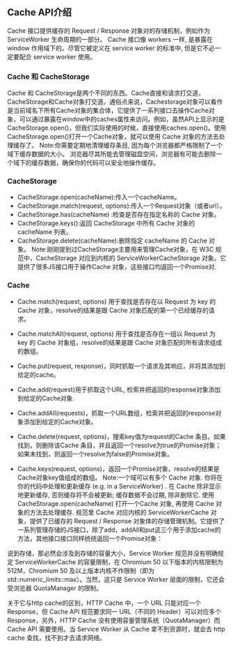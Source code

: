 ## Cache API介绍

Cache 接口提供缓存的 Request / Response 对象对的存储机制，例如作为ServiceWorker 生命周期的一部分。 Cache 接口像 workers 一样, 是暴露在 window 作用域下的。尽管它被定义在 service worker 的标准中,  但是它不必一定要配合 service worker 使用。


### Cache 和 CacheStorage
Cache 和 CacheStorage是两个不同的东西。Cache直接和请求打交道，CacheStorage和Cache对象打交道。通俗点来说，Cachestorage对象可以看作是当前域名下所有Cache对象的集合体，它提供了一系列接口去操作Cache对象，可以通过暴露在window中的caches属性来访问。例如，虽然API上显示的是CacheStorage.open()，但我们实际使用的时候，直接使用caches.open()。使用CacheStorage.open()打开一个Cache对象，就可以使用 Cache 对象的方法去处理缓存了。
Note:你需要定期地清理缓存条目, 因为每个浏览器都严格限制了一个域下缓存数据的大小。 浏览器尽其所能去管理磁盘空间，浏览器有可能去删除一个域下的缓存数据，确保你的代码可以安全地操作缓存。


### CacheStorage

- CacheStorage.open(cacheName):传入一个cacheName。
- CacheStorage.match(request, options):传入一个Request对象（或者url）。
- CacheStorage.has(cacheName) :检查是否存在指定名称的 Cache 对象。
- CacheStorage.keys():返回 CacheStorage 中所有 Cache 对象的 cacheName 列表。
- CacheStorage.delete(cacheName):删除指定 cacheName 的 Cache 对象。
Note:刚刚提到过CacheStorage主要用来管理Cache对象，在 W3C 规范中，CacheStorage 对应到内核的 ServiceWorkerCacheStorage 对象。它提供了很多JS接口用于操作Cache 对象，这些接口均返回一个Promise对.


### Cache

- Cache.match(request, options) 用于查找是否存在以 Request 为 key 的Cache 对象，resolve的结果是跟 Cache 对象匹配的第一个已经缓存的请求。
- Cache.matchAll(request, options) 用于查找是否存在一组以 Request 为 key 的 Cache 对象组，resolve的结果是跟 Cache 对象匹配的所有请求组成的数组。
- Cache.put(request, response)，同时抓取一个请求及其响应，并将其添加到给定的cache。


- Cache.add(request)用于抓取这个URL, 检索并把返回的response对象添加到给定的Cache对象.
- Cache.addAll(requests)，抓取一个URL数组，检索并把返回的response对象添加到给定的Cache对象。


- Cache.delete(request, options)，搜索key值为request的Cache 条目。如果找到，则删除该Cache 
条目，并且返回一个resolve为true的Promise对象；如果未找到，则返回一个resolve为false的Promise对象。
- Cache.keys(request, options)，返回一个Promise对象，resolve的结果是Cache对象key值组成的数组。
Note:一个域可以有多个 Cache 对象.  你将在你的代码中处理和更新缓存 (e.g. in a ServiceWorker) . 在 Cache 除非显示地更新缓存, 否则缓存将不会被更新; 缓存数据不会过期, 除非删除它. 使用 CacheStorage.open(cacheName) 打开一个Cache 对象, 再使用 Cache 对象的方法去处理缓存.
规范里 Cache 对应内核的 ServiceWorkerCache 对象，提供了已缓存的 Request / Response 对象体的存储管理机制。它提供了一系列管理存储的JS接口，除了add，addAll和put这三个用于添加cache的方法，其他接口接口同样统统返回一个Promise对象：


说到存储，那必然会涉及到存储的容量大小，Service Worker 规范并没有明确规定 ServiceWorkerCache 的容量限制，在 Chromium 50 以下版本的内核限制为 512M，Chromium 50 及以上版本内核不作限制（即为std::numeric_limits<int>::max）。当然，这只是 Service Worker 层面的限制，它还会受浏览器 QuotaManager 的限制。


关于它与http cache的区别，HTTP Cache 中，一个 URL 只能对应一个 Response，但 Cache API 规范要求同一 URL（不同的 Header）可以对应多个 Response，另外，HTTP Cache 没有使用容量管理系统（QuotaManager）而 Cache API 需要使用。当 Service Worker 从 Cache 拿不到资源时，就会去 http cache 查找，找不到才去请求网络。